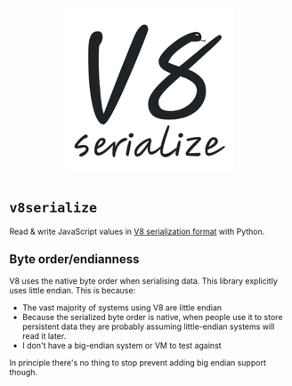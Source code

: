 <p align="center">
  <img src="docs/v8serialize_logo_auto.svg" width="300" alt="The v8serialize logo. Monochome. Large &quot;V8&quot; and smaller &quot;serialize&quot; in a handwritten style, with the 8 stylized to look like a snake.">
</p>

# `v8serialize`

Read & write JavaScript values in [V8 serialization format] with Python.

[V8 serialization format]:
  https://chromium.googlesource.com/v8/v8/+/refs/heads/main/src/objects/value-serializer.cc

## Byte order/endianness

V8 uses the native byte order when serialising data. This library explicitly
uses little endian. This is because:

- The vast majority of systems using V8 are little endian
- Because the serialized byte order is native, when people use it to store
  persistent data they are probably assuming little-endian systems will read it
  later.
- I don't have a big-endian system or VM to test against

In principle there's no thing to stop prevent adding big endian support though.

